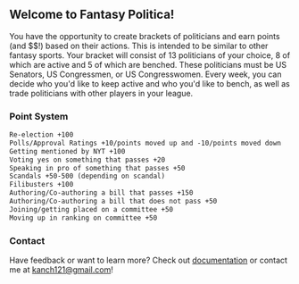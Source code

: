 ## Welcome to Fantasy Politica!

You have the opportunity to create brackets of politicians and earn points (and $$!) based on their actions. This is intended to be similar to other fantasy sports. Your bracket will consist of 13 politicians of your choice, 8 of which are active and 5 of which are benched. These politicians must be US Senators, US Congressmen, or US Congresswomen. Every week, you can decide who you'd like to keep active and who you'd like to bench, as well as trade politicians with other players in your league.


### Point System
```markdown
Re-election +100
Polls/Approval Ratings +10/points moved up and -10/points moved down
Getting mentioned by NYT +100
Voting yes on something that passes +20
Speaking in pro of something that passes +50
Scandals +50-500 (depending on scandal)
Filibusters +100
Authoring/Co-authoring a bill that passes +150
Authoring/Co-authoring a bill that does not pass +50
Joining/getting placed on a committee +50
Moving up in ranking on committee +50
```



### Contact

Have feedback or want to learn more? Check out [documentation](https://github.com/khshah6/khshah6.github.io) or contact me at kanch121@gmail.com!
